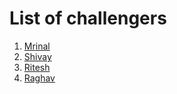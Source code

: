 # List of challengers

1. [Mrinal](https://github.com/mrinal1224)
2. [Shivay](https://github.com/shivaylamba)
3. [Ritesh](https://github.com/RiteshKr00)
4. [Raghav](https://github.com/raghavdhingra)
